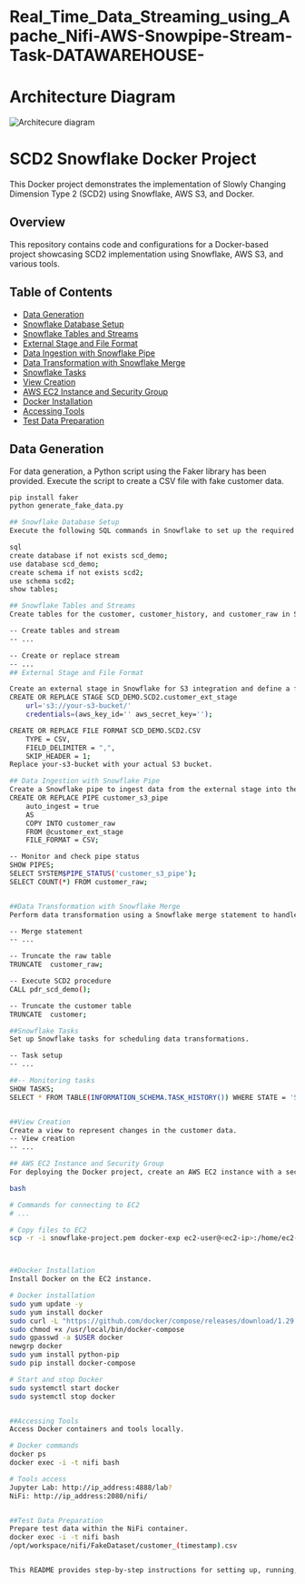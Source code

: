 # Real_Time_Data_Streaming_using_Apache_Nifi-AWS-Snowpipe-Stream-Task-DATAWAREHOUSE-

# Architecture Diagram


![Architecure diagram](https://github.com/AdityaDevadiga/Real_Time_Data_Streaming_using_Apache_Nifi-AWS-Snowpipe-Stream-Task-DATAWAREHOUSE-/assets/72966036/9c23f74d-55b9-4bfb-a61d-cebc62e073bf)

   

# SCD2 Snowflake Docker Project

This Docker project demonstrates the implementation of Slowly Changing Dimension Type 2 (SCD2) using Snowflake, AWS S3, and Docker.

## Overview

This repository contains code and configurations for a Docker-based project showcasing SCD2 implementation using Snowflake, AWS S3, and various tools.

## Table of Contents

- [Data Generation](#data-generation)
- [Snowflake Database Setup](#snowflake-database-setup)
- [Snowflake Tables and Streams](#snowflake-tables-and-streams)
- [External Stage and File Format](#external-stage-and-file-format)
- [Data Ingestion with Snowflake Pipe](#data-ingestion-with-snowflake-pipe)
- [Data Transformation with Snowflake Merge](#data-transformation-with-snowflake-merge)
- [Snowflake Tasks](#snowflake-tasks)
- [View Creation](#view-creation)
- [AWS EC2 Instance and Security Group](#aws-ec2-instance-and-security-group)
- [Docker Installation](#docker-installation)
- [Accessing Tools](#accessing-tools)
- [Test Data Preparation](#test-data-preparation)

## Data Generation

For data generation, a Python script using the Faker library has been provided. Execute the script to create a CSV file with fake customer data.

```bash
pip install faker
python generate_fake_data.py

## Snowflake Database Setup
Execute the following SQL commands in Snowflake to set up the required database and schema:

sql
create database if not exists scd_demo;
use database scd_demo;
create schema if not exists scd2;
use schema scd2;
show tables;

## Snowflake Tables and Streams
Create tables for the customer, customer_history, and customer_raw in Snowflake. Also, a stream for changes in the customer table.

-- Create tables and stream
-- ...

-- Create or replace stream
-- ...
## External Stage and File Format

Create an external stage in Snowflake for S3 integration and define a file format.
CREATE OR REPLACE STAGE SCD_DEMO.SCD2.customer_ext_stage
    url='s3://your-s3-bucket/'
    credentials=(aws_key_id='' aws_secret_key='');

CREATE OR REPLACE FILE FORMAT SCD_DEMO.SCD2.CSV
    TYPE = CSV,
    FIELD_DELIMITER = ",",
    SKIP_HEADER = 1;
Replace your-s3-bucket with your actual S3 bucket.

## Data Ingestion with Snowflake Pipe
Create a Snowflake pipe to ingest data from the external stage into the customer_raw table.
CREATE OR REPLACE PIPE customer_s3_pipe
    auto_ingest = true
    AS
    COPY INTO customer_raw
    FROM @customer_ext_stage
    FILE_FORMAT = CSV;

-- Monitor and check pipe status
SHOW PIPES;
SELECT SYSTEM$PIPE_STATUS('customer_s3_pipe');
SELECT COUNT(*) FROM customer_raw;


##Data Transformation with Snowflake Merge
Perform data transformation using a Snowflake merge statement to handle SCD2.

-- Merge statement
-- ...

-- Truncate the raw table
TRUNCATE  customer_raw;

-- Execute SCD2 procedure
CALL pdr_scd_demo();

-- Truncate the customer table
TRUNCATE  customer;

##Snowflake Tasks
Set up Snowflake tasks for scheduling data transformations.

-- Task setup
-- ...

##-- Monitoring tasks
SHOW TASKS;
SELECT * FROM TABLE(INFORMATION_SCHEMA.TASK_HISTORY()) WHERE STATE = 'SCHEDULED' ORDER BY COMPLETED_TIME DESC;


##View Creation
Create a view to represent changes in the customer data.
-- View creation
-- ...

## AWS EC2 Instance and Security Group
For deploying the Docker project, create an AWS EC2 instance with a security group allowing traffic on ports 4000 - 38888.

bash

# Commands for connecting to EC2
# ...

# Copy files to EC2
scp -r -i snowflake-project.pem docker-exp ec2-user@<ec2-ip>:/home/ec2-u



##Docker Installation
Install Docker on the EC2 instance.

# Docker installation
sudo yum update -y
sudo yum install docker
sudo curl -L "https://github.com/docker/compose/releases/download/1.29.1/docker-compose-$(uname -s)-$(uname -m)" -o /usr/local/bin/docker-compose
sudo chmod +x /usr/local/bin/docker-compose
sudo gpasswd -a $USER docker
newgrp docker
sudo yum install python-pip
sudo pip install docker-compose

# Start and stop Docker
sudo systemctl start docker
sudo systemctl stop docker


##Accessing Tools
Access Docker containers and tools locally.

# Docker commands
docker ps
docker exec -i -t nifi bash

# Tools access
Jupyter Lab: http://ip_address:4888/lab?
NiFi: http://ip_address:2080/nifi/


##Test Data Preparation
Prepare test data within the NiFi container.
docker exec -i -t nifi bash
/opt/workspace/nifi/FakeDataset/customer_(timestamp).csv


This README provides step-by-step instructions for setting up, running, and testing the SCD2 Snowflake Docker project. Make sure to replace placeholder values with your actual configurations.
